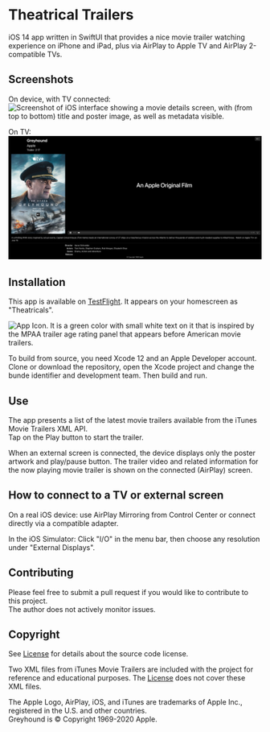 # Theatrical Trailers
iOS 14 app written in SwiftUI that provides a nice movie trailer watching experience on iPhone and iPad, plus via AirPlay to Apple TV and AirPlay 2-compatible TVs.

## Screenshots

On device, with TV connected:  
<img src="https://github.com/conath/TheatricalMovieTrailers/blob/main/screenshot-app.jpg?raw=true" alt="Screenshot of iOS interface showing a movie details screen, with (from top to bottom) title and poster image, as well as metadata visible." width="300"/>

On TV:  
![Screenshot of TV interface showing a movie poster on the left, the words "An Apple original" on the right in a video player, and metadata about a movie below.](screenshot-external-view.jpg)

## Installation

This app is available on [TestFlight](https://testflight.apple.com/join/Wnlesgzr). It appears on your homescreen as "Theatricals".   


<img src="https://github.com/conath/TheatricalMovieTrailers/blob/main/TheatricalTrailersIcon.png?raw=true" alt="App Icon. It is a green color with small white text on it that is inspired by the MPAA trailer age rating panel that appears before American movie trailers." width="500"/>

To build from source, you need Xcode 12 and an Apple Developer account. Clone or download the repository, open the Xcode project and change the bunde identifier and development team. Then build and run.

## Use

The app presents a list of the latest movie trailers available from the iTunes Movie Trailers XML API.  
Tap on the Play button to start the trailer.

When an external screen is connected, the device displays only the poster artwork and play/pause button. The trailer video and related information for the now playing movie trailer is shown on the connected (AirPlay) screen.

## How to connect to a TV or external screen

On a real iOS device: use AirPlay Mirroring from Control Center or connect directly via a compatible adapter.

In the iOS Simulator: Click "I/O" in the menu bar, then choose any resolution under "External Displays".

## Contributing

Please feel free to submit a pull request if you would like to contribute to this project.   
The author does not actively monitor issues.  

## Copyright

See [License](LICENSE) for details about the source code license.

Two XML files from iTunes Movie Trailers are included with the project for reference and educational purposes. The [License](LICENSE) does not cover these XML files.

The Apple Logo, AirPlay, iOS, and iTunes are trademarks of Apple Inc., registered in the U.S. and other countries.  
Greyhound is © Copyright 1969-2020 Apple.
